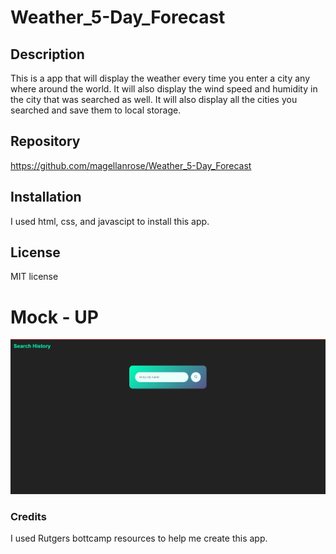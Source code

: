 # Weather_5-Day_Forecast

## Description
This is a app that will display the weather every time you enter a city any where around the world. It will also display the wind speed and humidity in the city that was searched as well. It will also display all the cities you searched and save them to local storage.

## Repository
https://github.com/magellanrose/Weather_5-Day_Forecast

## Installation
I used html, css, and javascipt to install this app.

## License
MIT license

# Mock - UP
![Mockup](./Assets/Screenshot%20(5).png)

### Credits
I used Rutgers bottcamp resources to help me create this app.